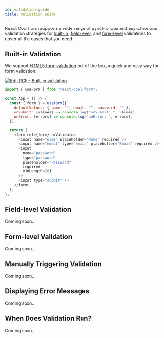 ```yaml
---
id: validation-guide
title: Validation Guide
---
```


React Cool Form supports a wide range of synchronous and asynchronous validation strategies for [built-in](#built-in-validation), [field-level](#field-level-validation), and [form-level](#form-level-validation) validations to cover all the cases that you need.

## Built-in Validation

We support [HTML5 form validation](https://developer.mozilla.org/en-US/docs/Learn/Forms/Form_validation#Using_built-in_form_validation) out of the box, a quick and easy way for form validation.

[![Edit RCF - Built-in validation](https://codesandbox.io/static/img/play-codesandbox.svg)](https://codesandbox.io/s/rcf-built-in-validation-1h28u?fontsize=14&hidenavigation=1&theme=dark)

```js
import { useForm } from "react-cool-form";

const App = () => {
  const { form } = useForm({
    defaultValues: { name: "", email: "", password: "" },
    onSubmit: (values) => console.log("onSubmit: ", values),
    onError: (errors) => console.log("onError: ", errors),
  });

  return (
    <form ref={form} noValidate>
      <input name="name" placeholder="Name" required />
      <input name="email" type="email" placeholder="Email" required />
      <input
        name="password"
        type="password"
        placeholder="Password"
        required
        minLength={8}
      />
      <input type="submit" />
    </form>
  );
};
```

## Field-level Validation

Coming soon...

## Form-level Validation

Coming soon...

## Manually Triggering Validation

Coming soon...

## Displaying Error Messages

Coming soon...

## When Does Validation Run?

Coming soon...
